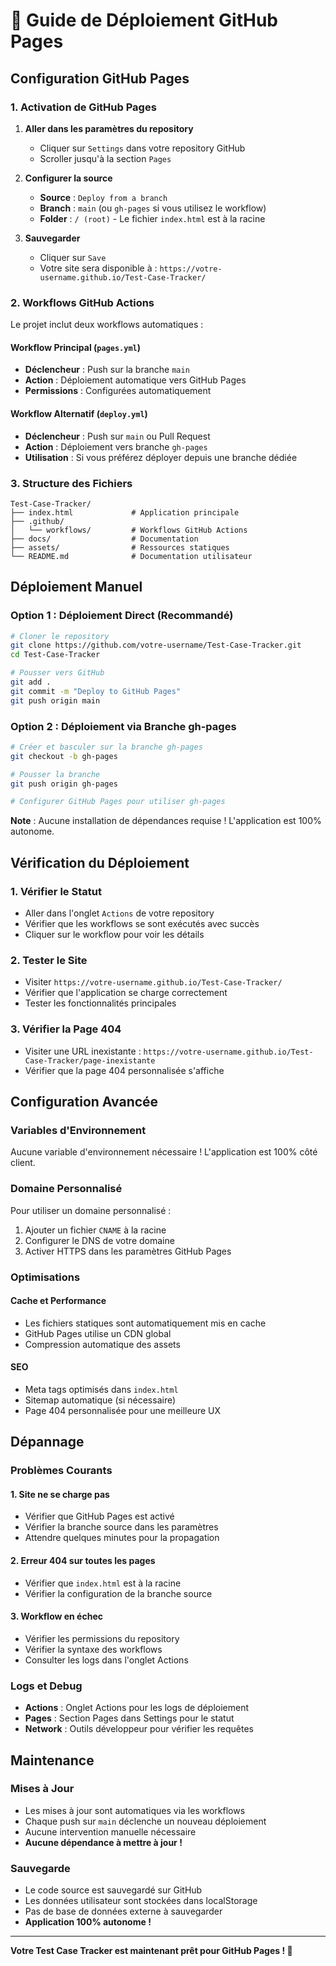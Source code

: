 # 🚀 Guide de Déploiement GitHub Pages

## Configuration GitHub Pages

### 1. Activation de GitHub Pages

1. **Aller dans les paramètres du repository**
   - Cliquer sur `Settings` dans votre repository GitHub
   - Scroller jusqu'à la section `Pages`

2. **Configurer la source**
   - **Source** : `Deploy from a branch`
   - **Branch** : `main` (ou `gh-pages` si vous utilisez le workflow)
   - **Folder** : `/ (root)` - Le fichier `index.html` est à la racine

3. **Sauvegarder**
   - Cliquer sur `Save`
   - Votre site sera disponible à : `https://votre-username.github.io/Test-Case-Tracker/`

### 2. Workflows GitHub Actions

Le projet inclut deux workflows automatiques :

#### Workflow Principal (`pages.yml`)
- **Déclencheur** : Push sur la branche `main`
- **Action** : Déploiement automatique vers GitHub Pages
- **Permissions** : Configurées automatiquement

#### Workflow Alternatif (`deploy.yml`)
- **Déclencheur** : Push sur `main` ou Pull Request
- **Action** : Déploiement vers branche `gh-pages`
- **Utilisation** : Si vous préférez déployer depuis une branche dédiée

### 3. Structure des Fichiers

```
Test-Case-Tracker/
├── index.html             # Application principale
├── .github/
│   └── workflows/         # Workflows GitHub Actions
├── docs/                  # Documentation
├── assets/                # Ressources statiques
└── README.md              # Documentation utilisateur
```

## Déploiement Manuel

### Option 1 : Déploiement Direct (Recommandé)
```bash
# Cloner le repository
git clone https://github.com/votre-username/Test-Case-Tracker.git
cd Test-Case-Tracker

# Pousser vers GitHub
git add .
git commit -m "Deploy to GitHub Pages"
git push origin main
```

### Option 2 : Déploiement via Branche gh-pages
```bash
# Créer et basculer sur la branche gh-pages
git checkout -b gh-pages

# Pousser la branche
git push origin gh-pages

# Configurer GitHub Pages pour utiliser gh-pages
```

**Note** : Aucune installation de dépendances requise ! L'application est 100% autonome.

## Vérification du Déploiement

### 1. Vérifier le Statut
- Aller dans l'onglet `Actions` de votre repository
- Vérifier que les workflows se sont exécutés avec succès
- Cliquer sur le workflow pour voir les détails

### 2. Tester le Site
- Visiter `https://votre-username.github.io/Test-Case-Tracker/`
- Vérifier que l'application se charge correctement
- Tester les fonctionnalités principales

### 3. Vérifier la Page 404
- Visiter une URL inexistante : `https://votre-username.github.io/Test-Case-Tracker/page-inexistante`
- Vérifier que la page 404 personnalisée s'affiche

## Configuration Avancée

### Variables d'Environnement
Aucune variable d'environnement nécessaire ! L'application est 100% côté client.

### Domaine Personnalisé
Pour utiliser un domaine personnalisé :
1. Ajouter un fichier `CNAME` à la racine
2. Configurer le DNS de votre domaine
3. Activer HTTPS dans les paramètres GitHub Pages

### Optimisations

#### Cache et Performance
- Les fichiers statiques sont automatiquement mis en cache
- GitHub Pages utilise un CDN global
- Compression automatique des assets

#### SEO
- Meta tags optimisés dans `index.html`
- Sitemap automatique (si nécessaire)
- Page 404 personnalisée pour une meilleure UX

## Dépannage

### Problèmes Courants

#### 1. Site ne se charge pas
- Vérifier que GitHub Pages est activé
- Vérifier la branche source dans les paramètres
- Attendre quelques minutes pour la propagation

#### 2. Erreur 404 sur toutes les pages
- Vérifier que `index.html` est à la racine
- Vérifier la configuration de la branche source

#### 3. Workflow en échec
- Vérifier les permissions du repository
- Vérifier la syntaxe des workflows
- Consulter les logs dans l'onglet Actions

### Logs et Debug
- **Actions** : Onglet Actions pour les logs de déploiement
- **Pages** : Section Pages dans Settings pour le statut
- **Network** : Outils développeur pour vérifier les requêtes

## Maintenance

### Mises à Jour
- Les mises à jour sont automatiques via les workflows
- Chaque push sur `main` déclenche un nouveau déploiement
- Aucune intervention manuelle nécessaire
- **Aucune dépendance à mettre à jour !**

### Sauvegarde
- Le code source est sauvegardé sur GitHub
- Les données utilisateur sont stockées dans localStorage
- Pas de base de données externe à sauvegarder
- **Application 100% autonome !**

---

**Votre Test Case Tracker est maintenant prêt pour GitHub Pages ! 🎉**
